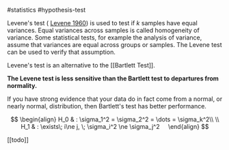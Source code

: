#statistics  #hypothesis-test 

Levene's test ( [Levene 1960](https://www.itl.nist.gov/div898/handbook/eda/section4/eda43.htm#Levene)) is used to test if _k_ samples have equal variances. Equal variances across samples is called homogeneity of variance.
Some statistical tests, for example the analysis of variance, assume that variances are equal across groups or samples. The Levene test can be used to verify that assumption.

Levene's test is an alternative to the [[Bartlett Test]]. 

**The Levene test is less sensitive than the Bartlett test to departures from normality.**

If you have strong evidence that your data do in fact come from a normal, or nearly normal, distribution, then Bartlett's test has better performance.

$$
\begin{align}
H_0 & : \sigma_1^2 = \sigma_2^2 = \dots = \sigma_k^2\\
\\
H_1 & : \exists\; i\ne j, \; \sigma_i^2 \ne \sigma_j^2    
\end{align}
$$


[[todo]]


